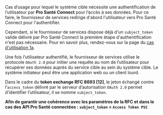 
Cas d’usage pour lequel le système cible nécessite une authentification de l’utilisateur par **Pro Santé Connect** pour l’accès à ses données. 
Pour ce faire, le fournisseur de services redirige d'abord l'utilisateur vers Pro Santé Connect pour l'authentifier.

Cependant, si le fournisseur de services dispose déjà d'un `subject_token` valide délivré par Pro Santé Connect la première étape d'authentification n'est pas nécessaire.
Pour en savoir plus, rendez-vous sur la page du <a href="api_prosanteconnectee_web_erreurs.html">cas d'utilisation 1a</a>.


Une fois l’utilisateur authentifié, le fournisseur de services utilise le protocole `OAuth 2.0` pour initier une requête au nom de l’utilisateur pour récupérer ses données auprès du service cible au sein du système cible.
Le système initiateur peut être une application web ou un client lourd.

Dans le cadre du **token exchange RFC 8693 [12]**, le jeton échangé contre l’`access_token` délivré par le serveur d’autorisation `OAuth 2.0` permet d’identifier l’utilisateur, il se nomme `subject_token`.

**Afin de garantir une cohérence avec les paramètres de la RFC et dans le cas des API Pro Santé connectées : `subject_token` = `Access Token PSC`**
